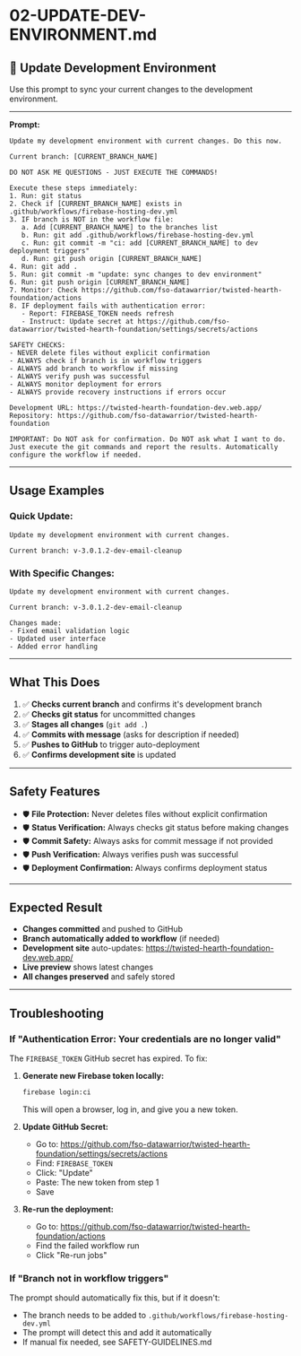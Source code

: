 # 02-UPDATE-DEV-ENVIRONMENT.md

## 🔄 **Update Development Environment**

Use this prompt to sync your current changes to the development environment.

---

**Prompt:**
```
Update my development environment with current changes. Do this now.

Current branch: [CURRENT_BRANCH_NAME]

DO NOT ASK ME QUESTIONS - JUST EXECUTE THE COMMANDS!

Execute these steps immediately:
1. Run: git status
2. Check if [CURRENT_BRANCH_NAME] exists in .github/workflows/firebase-hosting-dev.yml
3. IF branch is NOT in the workflow file:
   a. Add [CURRENT_BRANCH_NAME] to the branches list
   b. Run: git add .github/workflows/firebase-hosting-dev.yml
   c. Run: git commit -m "ci: add [CURRENT_BRANCH_NAME] to dev deployment triggers"
   d. Run: git push origin [CURRENT_BRANCH_NAME]
4. Run: git add .
5. Run: git commit -m "update: sync changes to dev environment"
6. Run: git push origin [CURRENT_BRANCH_NAME]
7. Monitor: Check https://github.com/fso-datawarrior/twisted-hearth-foundation/actions
8. IF deployment fails with authentication error:
   - Report: FIREBASE_TOKEN needs refresh
   - Instruct: Update secret at https://github.com/fso-datawarrior/twisted-hearth-foundation/settings/secrets/actions

SAFETY CHECKS:
- NEVER delete files without explicit confirmation
- ALWAYS check if branch is in workflow triggers
- ALWAYS add branch to workflow if missing
- ALWAYS verify push was successful
- ALWAYS monitor deployment for errors
- ALWAYS provide recovery instructions if errors occur

Development URL: https://twisted-hearth-foundation-dev.web.app/
Repository: https://github.com/fso-datawarrior/twisted-hearth-foundation

IMPORTANT: Do NOT ask for confirmation. Do NOT ask what I want to do. Just execute the git commands and report the results. Automatically configure the workflow if needed.
```

---

## **Usage Examples**

### **Quick Update:**
```
Update my development environment with current changes.

Current branch: v-3.0.1.2-dev-email-cleanup
```

### **With Specific Changes:**
```
Update my development environment with current changes.

Current branch: v-3.0.1.2-dev-email-cleanup

Changes made:
- Fixed email validation logic
- Updated user interface
- Added error handling
```

---

## **What This Does**

1. ✅ **Checks current branch** and confirms it's development branch
2. ✅ **Checks git status** for uncommitted changes
3. ✅ **Stages all changes** (`git add .`)
4. ✅ **Commits with message** (asks for description if needed)
5. ✅ **Pushes to GitHub** to trigger auto-deployment
6. ✅ **Confirms development site** is updated

---

## **Safety Features**

- 🛡️ **File Protection:** Never deletes files without explicit confirmation
- 🛡️ **Status Verification:** Always checks git status before making changes
- 🛡️ **Commit Safety:** Always asks for commit message if not provided
- 🛡️ **Push Verification:** Always verifies push was successful
- 🛡️ **Deployment Confirmation:** Always confirms deployment status

---

## **Expected Result**

- **Changes committed** and pushed to GitHub
- **Branch automatically added to workflow** (if needed)
- **Development site** auto-updates: https://twisted-hearth-foundation-dev.web.app/
- **Live preview** shows latest changes
- **All changes preserved** and safely stored

---

## **Troubleshooting**

### **If "Authentication Error: Your credentials are no longer valid"**

The `FIREBASE_TOKEN` GitHub secret has expired. To fix:

1. **Generate new Firebase token locally:**
   ```bash
   firebase login:ci
   ```
   This will open a browser, log in, and give you a new token.

2. **Update GitHub Secret:**
   - Go to: https://github.com/fso-datawarrior/twisted-hearth-foundation/settings/secrets/actions
   - Find: `FIREBASE_TOKEN`
   - Click: "Update"
   - Paste: The new token from step 1
   - Save

3. **Re-run the deployment:**
   - Go to: https://github.com/fso-datawarrior/twisted-hearth-foundation/actions
   - Find the failed workflow run
   - Click "Re-run jobs"

### **If "Branch not in workflow triggers"**

The prompt should automatically fix this, but if it doesn't:
- The branch needs to be added to `.github/workflows/firebase-hosting-dev.yml`
- The prompt will detect this and add it automatically
- If manual fix needed, see SAFETY-GUIDELINES.md
